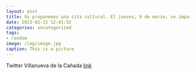 ```yaml
---
layout: post
title: Os proponemos una cita cultural. El jueves, 9 de marzo, se impartirá una conferencia sobre las mujeres en el @museodelprado, con...
date: 2023-02-15 12:41:52
categories: uncategorized
tags:
- random
image: /img/image.jpg
caption: This is a picture
---
```

Twitter Villanueva de la Cañada [link](https://twitter.com/AytoVDLCanada/status/1625834865374425096)
